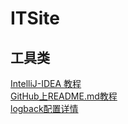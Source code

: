 ITSite
=
工具类
--
[IntelliJ-IDEA 教程](https://github.com/judasn/IntelliJ-IDEA-Tutorial)<br/>
[GitHub上README.md教程](https://blog.csdn.net/kaitiren/article/details/38513715)<br/>
[logback配置详情](https://www.cnblogs.com/DeepLearing/p/5663178.html)<br/>
